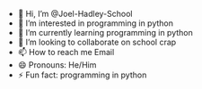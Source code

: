 - 👋 Hi, I’m @Joel-Hadley-School
- 👀 I’m interested in programming in python
- 🌱 I’m currently learning programming in python
- 💞️ I’m looking to collaborate on school crap
- 📫 How to reach me Email
- 😄 Pronouns: He/Him 
- ⚡ Fun fact: programming in python

<!---
Joel-Hadley-School/Joel-Hadley-School is a ✨ special ✨ repository because its `README.md` (this file) appears on your GitHub profile.
You can click the Preview link to take a look at your changes.
--->
